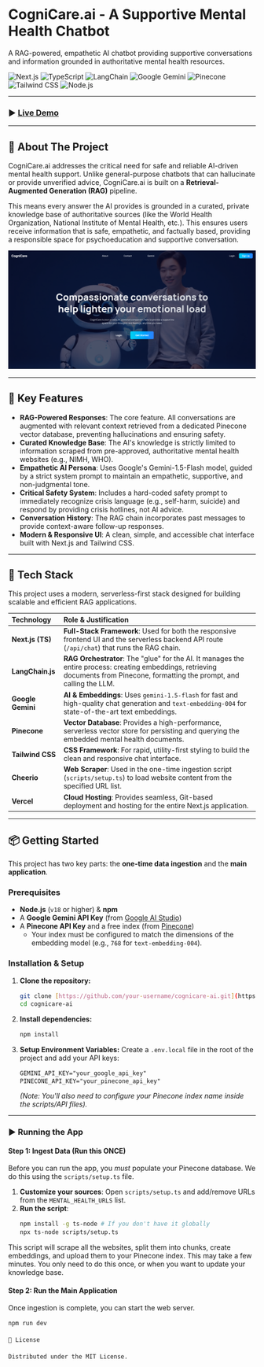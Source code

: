 # CogniCare.ai - A Supportive Mental Health Chatbot

A RAG-powered, empathetic AI chatbot providing supportive conversations and information grounded in authoritative mental health resources.

![Next.js](https://img-shields.io/badge/Next.js-000000?logo=next.js&logoColor=white&style=for-the-badge)
![TypeScript](https://img-shields.io/badge/TypeScript-3178C6?logo=typescript&logoColor=white&style=for-the-badge)
![LangChain](https://img-shields.io/badge/LangChain-38B2AC?logo=langchain&logoColor=white&style=for-the-badge)
![Google Gemini](https://img-shields.io/badge/Google_Gemini-8E77F7?logo=google-gemini&logoColor=white&style=for-the-badge)
![Pinecone](https://img-shields.io/badge/Pinecone-3C84F3?logo=pinecone&logoColor=white&style=for-the-badge)
![Tailwind CSS](https://img-shields.io/badge/Tailwind_CSS-38B2AC?logo=tailwind-css&logoColor=white&style=for-the-badge)
![Node.js](https://img-shields.io/badge/Node.js-339933?logo=node.js&logoColor=white&style=for-the-badge)

---

### ▶️ [Live Demo](https://cogni-care-your-supportive-chatbot.vercel.app)

---

## 📖 About The Project

CogniCare.ai addresses the critical need for safe and reliable AI-driven mental health support. Unlike general-purpose chatbots that can hallucinate or provide unverified advice, CogniCare.ai is built on a **Retrieval-Augmented Generation (RAG)** pipeline.

This means every answer the AI provides is grounded in a curated, private knowledge base of authoritative sources (like the World Health Organization, National Institute of Mental Health, etc.). This ensures users receive information that is safe, empathetic, and factually based, providing a responsible space for psychoeducation and supportive conversation.

![CogniCare Chat Interface](public/cogni1.png)

---

## 🌟 Key Features

-   **RAG-Powered Responses**: The core feature. All conversations are augmented with relevant context retrieved from a dedicated Pinecone vector database, preventing hallucinations and ensuring safety.
-   **Curated Knowledge Base**: The AI's knowledge is strictly limited to information scraped from pre-approved, authoritative mental health websites (e.g., NIMH, WHO).
-   **Empathetic AI Persona**: Uses Google's Gemini-1.5-Flash model, guided by a strict system prompt to maintain an empathetic, supportive, and non-judgmental tone.
-   **Critical Safety System**: Includes a hard-coded safety prompt to immediately recognize crisis language (e.g., self-harm, suicide) and respond by providing crisis hotlines, not AI advice.
-   **Conversation History**: The RAG chain incorporates past messages to provide context-aware follow-up responses.
-   **Modern & Responsive UI**: A clean, simple, and accessible chat interface built with Next.js and Tailwind CSS.

---

## 🔧 Tech Stack

This project uses a modern, serverless-first stack designed for building scalable and efficient RAG applications.

| Technology | Role & Justification |
| :--- | :--- |
| **Next.js (TS)**| **Full-Stack Framework**: Used for both the responsive frontend UI and the serverless backend API route (`/api/chat`) that runs the RAG chain. |
| **LangChain.js**| **RAG Orchestrator**: The "glue" for the AI. It manages the entire process: creating embeddings, retrieving documents from Pinecone, formatting the prompt, and calling the LLM. |
| **Google Gemini**| **AI & Embeddings**: Uses `gemini-1.5-flash` for fast and high-quality chat generation and `text-embedding-004` for state-of-the-art text embeddings. |
| **Pinecone** | **Vector Database**: Provides a high-performance, serverless vector store for persisting and querying the embedded mental health documents. |
| **Tailwind CSS**| **CSS Framework**: For rapid, utility-first styling to build the clean and responsive chat interface. |
| **Cheerio** | **Web Scraper**: Used in the one-time ingestion script (`scripts/setup.ts`) to load website content from the specified URL list. |
| **Vercel** | **Cloud Hosting**: Provides seamless, Git-based deployment and hosting for the entire Next.js application. |

---

## 📦 Getting Started

This project has two key parts: the **one-time data ingestion** and the **main application**.

### Prerequisites

-   **Node.js** (`v18` or higher) & **npm**
-   A **Google Gemini API Key** (from [Google AI Studio](https://aistudio.google.com/))
-   A **Pinecone API Key** and a free index (from [Pinecone](https://www.pinecone.io/))
    -   Your index must be configured to match the dimensions of the embedding model (e.g., `768` for `text-embedding-004`).

### Installation & Setup

1.  **Clone the repository:**
    ```bash
    git clone [https://github.com/your-username/cognicare-ai.git](https://github.com/your-username/cognicare-ai.git)
    cd cognicare-ai
    ```
2.  **Install dependencies:**
    ```bash
    npm install
    ```
3.  **Setup Environment Variables:**
    Create a `.env.local` file in the root of the project and add your API keys:
    ```env
    GEMINI_API_KEY="your_google_api_key"
    PINECONE_API_KEY="your_pinecone_api_key"
    ```
    *(Note: You'll also need to configure your Pinecone index name inside the scripts/API files).*

---

### ▶️ Running the App

#### Step 1: Ingest Data (Run this ONCE)

Before you can run the app, you *must* populate your Pinecone database. We do this using the `scripts/setup.ts` file.

1.  **Customize your sources**: Open `scripts/setup.ts` and add/remove URLs from the `MENTAL_HEALTH_URLS` list.
2.  **Run the script**:
    ```bash
    npm install -g ts-node # If you don't have it globally
    npx ts-node scripts/setup.ts
    ```
This script will scrape all the websites, split them into chunks, create embeddings, and upload them to your Pinecone index. This may take a few minutes. You only need to do this once, or when you want to update your knowledge base.

#### Step 2: Run the Main Application

Once ingestion is complete, you can start the web server.

```bash
npm run dev

📜 License

Distributed under the MIT License.
